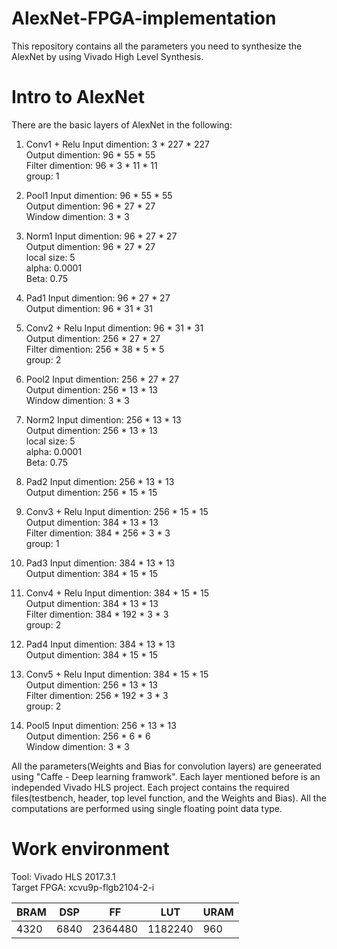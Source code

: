 # AlexNet-FPGA-implementation

This repository contains all the parameters you need to synthesize the AlexNet by using Vivado High Level Synthesis.

# Intro to AlexNet

There are the basic layers of AlexNet in the following:

 1. Conv1 + Relu
  Input dimention: 3 * 227 * 227   
  Output dimention: 96 * 55 * 55  
  Filter dimention: 96 * 3 * 11 * 11  
  group: 1
  
 2. Pool1 
  Input dimention: 96 * 55 * 55   
  Output dimention: 96 * 27 * 27  
  Window dimention: 3 * 3   
  
 3. Norm1
  Input dimention: 96 * 27 * 27   
  Output dimention: 96 * 27 * 27  
  local size: 5  
  alpha: 0.0001  
  Beta: 0.75
  
 4. Pad1
  Input dimention: 96 * 27 * 27   
  Output dimention: 96 * 31 * 31  
  
 5. Conv2 + Relu
  Input dimention: 96 * 31 * 31    
  Output dimention: 256 * 27 * 27  
  Filter dimention: 256 * 38 * 5 * 5  
  group: 2  
  
 6. Pool2
  Input dimention: 256 * 27 * 27   
  Output dimention: 256 * 13 * 13  
  Window dimention: 3 * 3   
  
 7. Norm2
  Input dimention: 256 * 13 * 13   
  Output dimention: 256 * 13 * 13  
  local size: 5  
  alpha: 0.0001  
  Beta: 0.75
  
 8. Pad2
  Input dimention: 256 * 13 * 13   
  Output dimention: 256 * 15 * 15  
  
 9. Conv3 + Relu
  Input dimention: 256 * 15 * 15   
  Output dimention: 384 * 13 * 13  
  Filter dimention: 384 * 256 * 3 * 3  
  group: 1  
  
 10. Pad3
  Input dimention: 384 * 13 * 13   
  Output dimention: 384 * 15 * 15  

 11. Conv4 + Relu
  Input dimention: 384 * 15 * 15    
  Output dimention: 384 * 13 * 13  
  Filter dimention: 384 * 192 * 3 * 3  
  group: 2  
  
 12. Pad4
  Input dimention: 384 * 13 * 13    
  Output dimention: 384 * 15 * 15  
  
 13. Conv5 + Relu
  Input dimention: 384 * 15 * 15   
  Output dimention: 256 * 13 * 13  
  Filter dimention: 256 * 192 * 3 * 3  
  group: 2  
  
 14. Pool5
  Input dimention: 256 * 13 * 13   
  Output dimention: 256 * 6 * 6  
  Window dimention: 3 * 3   

All the parameters(Weights and Bias for convolution layers) are geneerated using "Caffe - Deep learning framwork". Each layer mentioned before is an independed Vivado HLS project. Each project contains the required files(testbench, header, top level function, and the Weights and Bias). All the computations are performed using single floating point data type. 

# Work environment

Tool: Vivado HLS 2017.3.1  
Target FPGA: xcvu9p-flgb2104-2-i


| BRAM| DSP| FF| LUT|URAM|  
| ----|----|---|----|--- |  
| 4320|6840|2364480|1182240|960|  







